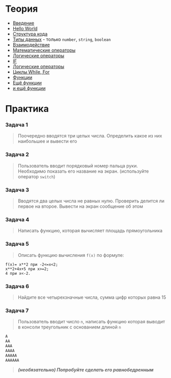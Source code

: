 # Теория
- [Введение](https://learn.javascript.ru/getting-started)
- [Hello World](https://learn.javascript.ru/hello-world)
- [Структура кода](https://learn.javascript.ru/structure)
- [Типы данных](https://learn.javascript.ru/types) - только `number`, `string`, `boolean`
- [Взаимодействие](https://learn.javascript.ru/alert-prompt-confirm)
- [Математические операторы](https://learn.javascript.ru/operators)
- [Логические операторы](https://learn.javascript.ru/comparison)
- [IF](https://learn.javascript.ru/ifelse)
- [Логические операторы](https://learn.javascript.ru/logical-operators)
- [Циклы While, For](https://learn.javascript.ru/while-for)
- [Функции](https://learn.javascript.ru/function-basics)
- [Ещё функции](https://schoolsw3.com/js/js_functions.php)
- [и ещё функции](https://developer.mozilla.org/ru/docs/Web/JavaScript/Guide/Functions)

# Практика

### Задача 1

> Поочередно вводятся три целых числа. Определить какое из них наибольшее и вывести его

### Задача 2

> Пользователь вводит порядковый номер пальца руки. Необходимо показать его название на экран. (используйте оператор `switch`)

### Задача 3

> Вводятся два целых числа не равных нулю. Проверить делится ли первое на второе. Вывести на экран сообщение об этом

### Задача 4

> Написать функцию, которая вычисляет площадь прямоугольника

### Задача 5

> Описать функцию вычисления `f(x)` по формуле:
```
f(x)= x**2 при -2<=x<2;
x**2+4x+5 при x>=2;
4 при x<-2.
```
### Задача 6

> Найдите все четырехзначные числа, сумма цифр которых равна 15

### Задача 7
> Пользователь вводит число `n`, написать функцию которая выводит в консоли треугольник с основанием длиной `n`
```javascript
A
AA
AAA
AAAA
AAAAA
AAAAAA
```
>  ***(необязательно) Попробуйте сделать его равнобедренным***

